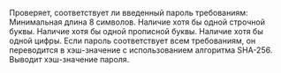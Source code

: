Проверяет, соответствует ли введенный пароль требованиям:
Минимальная длина 8 символов.
Наличие хотя бы одной строчной буквы.
Наличие хотя бы одной прописной буквы.
Наличие хотя бы одной цифры.
Если пароль соответствует всем требованиям, он переводится в хэш-значение с использованием алгоритма SHA-256.
Выводит хэш-значение пароля.